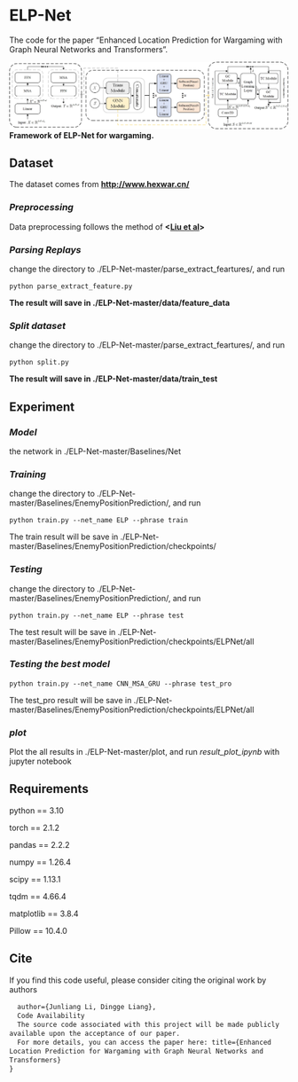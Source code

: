 # ELP-Net
The code for the paper “Enhanced Location Prediction for Wargaming with Graph Neural Networks and Transformers”.

![ELP-Net](./ELP-Net.jpg)
**Framework of ELP-Net for wargaming.**

## Dataset
The dataset comes from **<http://www.hexwar.cn/>**

### *Preprocessing*
Data preprocessing follows the method of  **<[Liu et al](https://github.com/daman043/AAGWS-Wargame-master.git)>**

### *Parsing Replays*
change the directory to ./ELP-Net-master/parse_extract_feartures/, and run
```
python parse_extract_feature.py
```
**The result will save in ./ELP-Net-master/data/feature_data**

### *Split dataset*
change the directory to ./ELP-Net-master/parse_extract_feartures/, and run
```
python split.py
```
**The result will save in ./ELP-Net-master/data/train_test**

## Experiment
### *Model*
the network in ./ELP-Net-master/Baselines/Net

### *Training*
change the directory to ./ELP-Net-master/Baselines/EnemyPositionPrediction/, and run
```
python train.py --net_name ELP --phrase train
```
The train result will be save in ./ELP-Net-master/Baselines/EnemyPositionPrediction/checkpoints/

### *Testing*
change the directory to ./ELP-Net-master/Baselines/EnemyPositionPrediction/, and run
```
python train.py --net_name ELP --phrase test
```
The test result will be save in ./ELP-Net-master/Baselines/EnemyPositionPrediction/checkpoints/ELPNet/all

### *Testing the best model*

```
python train.py --net_name CNN_MSA_GRU --phrase test_pro
```
The test_pro result will be save in ./ELP-Net-master/Baselines/EnemyPositionPrediction/checkpoints/ELPNet/all

### *plot*
Plot the all results in ./ELP-Net-master/plot, and run *result_plot_ipynb* with jupyter notebook

## Requirements
python == 3.10

torch == 2.1.2

pandas == 2.2.2

numpy == 1.26.4

scipy == 1.13.1

tqdm == 4.66.4

matplotlib == 3.8.4

Pillow == 10.4.0


## Cite
If you find this code useful, please consider citing the original work by authors
```
  author={Junliang Li, Dingge Liang},
  Code Availability
  The source code associated with this project will be made publicly available upon the acceptance of our paper.
  For more details, you can access the paper here: title={Enhanced Location Prediction for Wargaming with Graph Neural Networks and Transformers}
}
```
